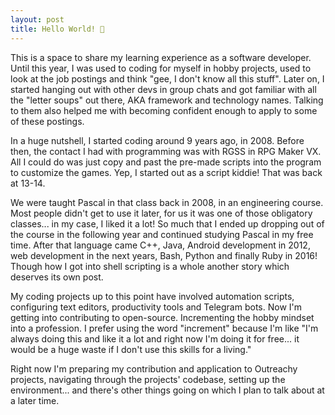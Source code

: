 ```yaml
---
layout: post
title: Hello World! 💋
---
```


This is a space to share my learning experience as a software
developer. Until this year, I was used to coding for myself in hobby
projects, used to look at the job postings and think "gee, I don't
know all this stuff".  Later on, I started hanging out with other devs
in group chats and got familiar with all the "letter soups" out there,
AKA framework and technology names. Talking to them also helped me
with becoming confident enough to apply to some of these postings.

In a huge nutshell, I started coding around 9 years ago,
in 2008. Before then, the contact I had with programming was with RGSS
in RPG Maker VX. All I could do was just copy and past the pre-made
scripts into the program to customize the games. Yep, I started out as
a script kiddie! That was back at 13-14.

We were taught Pascal in that class back in 2008, in an engineering
course. Most people didn't get to use it later, for us it was one of
those obligatory classes... in my case, I liked it a lot! So much that
I ended up dropping out of the course in the following year and
continued studying Pascal in my free time. After that language came
C++, Java, Android development in 2012, web development in the next
years, Bash, Python and finally Ruby in 2016! Though how I got into
shell scripting is a whole another story which deserves its own post.

My coding projects up to this point have involved automation scripts,
configuring text editors, productivity tools and Telegram bots. Now
I'm getting into contributing to open-source. Incrementing the hobby
mindset into a profession. I prefer using the word "increment" because
I'm like "I'm always doing this and like it a lot and right now I'm
doing it for free... it would be a huge waste if I don't use this
skills for a living."

Right now I'm preparing my contribution and application to Outreachy
projects, navigating through the projects' codebase, setting up the
environment... and there's other things going on which I plan to talk
about at a later time.
